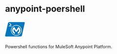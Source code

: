 # anypoint-poershell
<img src=".\logo.png" width="64px" />

Powershell functions for MuleSoft Anypoint Platform.
